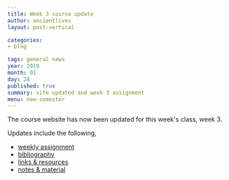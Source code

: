 ```yaml
---
title: Week 3 course update
author: ancientlives
layout: post-vertical

categories:
- blog

tags: general news
year: 2019
month: 01
day: 28
published: true
summary: site updated and week 3 assignment
menu: new-semester
---
```


The course website has now been updated for this week's class, week 3.

Updates include the following,

* [weekly assignment](/weekly_assignment)
* [bibliography](/bibliography)
* [links & resources](/links)
* [notes & material](/notes)
